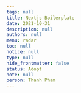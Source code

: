 ```yaml
---
tags: null
title: Nextjs Boilerplate
date: 2021-10-31
description: null
authors: null
menu: radar
toc: null
notice: null
type: null
hide_frontmatter: false
status: Adopt
note: null
person: Thanh Pham
---
```


